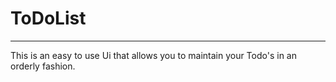 # ToDoList
---
This is an easy to use Ui that allows you to maintain your Todo's in an orderly fashion.
